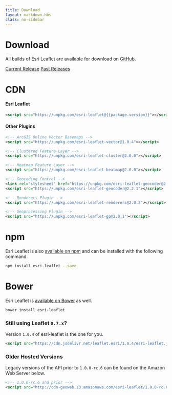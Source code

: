 ```yaml
---
title: Download
layout: markdown.hbs
class: no-sidebar
---
```


# Download

All builds of Esri Leaflet are available for download on [GitHub](https://github.com/Esri/esri-leaflet/releases/).

<a href="https://github.com/Esri/esri-leaflet/releases/tag/v{{package.version}}" class="btn">Current Release</a>
<a href="https://github.com/Esri/esri-leaflet/releases/" class="btn">Past Releases</a>

# CDN

#### Esri Leaflet

```xml
<script src="https://unpkg.com/esri-leaflet@{{package.version}}"></script>
```

#### Other Plugins

```xml
<!-- ArcGIS Online Vector Basemaps -->
<script src="https://unpkg.com/esri-leaflet-vector@1.0.4"></script>

<!-- Clustered Feature Layer -->
<script src="https://unpkg.com/esri-leaflet-cluster@2.0.0"></script>

<!-- Heatmap Feature Layer -->
<script src="https://unpkg.com/esri-leaflet-heatmap@2.0.0"></script>

<!-- Geocoding Control -->
<link rel="stylesheet" href="https://unpkg.com/esri-leaflet-geocoder@2.2.1/dist/esri-leaflet-geocoder.css">
<script src="https://unpkg.com/esri-leaflet-geocoder@2.2.1"></script>

<!-- Renderers Plugin -->
<script src="https://unpkg.com/esri-leaflet-renderers@2.0.2"></script>

<!-- Geoprocessing Plugin -->
<script src="https://unpkg.com/esri-leaflet-gp@2.0.1"></script>
```
# npm

Esri Leaflet is also [available on npm](https://www.npmjs.org/package/esri-leaflet) and can be installed with the following command.

```bash
npm install esri-leaflet --save
```

# Bower

Esri Leaflet is [available on Bower](http://bower.io/search/?q=esri-leaflet) as well.

```bash
bower install esri-leaflet
```

### Still using Leaflet `0.7.x`?

Version `1.0.4` of esri-leaflet is the one for you.
```xml
<script src="https://cdn.jsdelivr.net/leaflet.esri/1.0.4/esri-leaflet.js"></script>
```

### Older Hosted Versions
Legacy versions of the API prior to `1.0.0-rc.6` can be found on the Amazon Web Server below.
```xml
<!-- 1.0.0-rc.6 and prior -->
<script src="http://cdn-geoweb.s3.amazonaws.com/esri-leaflet/1.0.0-rc.6/esri-leaflet.js"></script>
```
